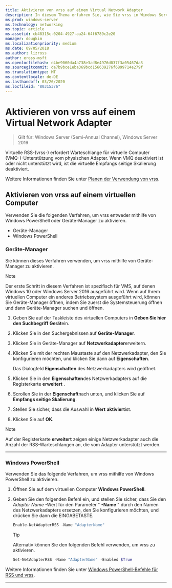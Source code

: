 ```yaml
---
title: Aktivieren von vrss auf einem Virtual Network Adapter
description: In diesem Thema erfahren Sie, wie Sie vrss in Windows Server entweder mithilfe von Geräte-Manager oder Windows PowerShell aktivieren.
ms.prod: windows-server
ms.technology: networking
ms.topic: article
ms.assetid: cb48315c-0204-4927-aa24-64f6789c2e20
manager: dougkim
ms.localizationpriority: medium
ms.date: 09/05/2018
ms.author: lizross
author: eross-msft
ms.openlocfilehash: e4be9060da4a738e3ad8e4976d037f3a05467da3
ms.sourcegitcommit: da7b9bce1eba369bcd156639276f6899714e279f
ms.translationtype: MT
ms.contentlocale: de-DE
ms.lasthandoff: 03/26/2020
ms.locfileid: "80315376"
---
```

# <a name="enable-vrss-on-a-virtual-network-adapter"></a>Aktivieren von vrss auf einem Virtual Network Adapter

>Gilt für: Windows Server (Semi-Annual Channel), Windows Server 2016

Virtuelle RSS-\(vrss-\) erfordert Warteschlange für virtuelle Computer \(VMQ-\)-Unterstützung vom physischen Adapter. Wenn VMQ deaktiviert ist oder nicht unterstützt wird, ist die virtuelle Empfangs seitige Skalierung deaktiviert. 

Weitere Informationen finden Sie unter [Planen der Verwendung von vrss](vrss-plan.md).

## <a name="enable-vrss-on-a-vm"></a>Aktivieren von vrss auf einem virtuellen Computer
 
Verwenden Sie die folgenden Verfahren, um vrss entweder mithilfe von Windows PowerShell oder Geräte-Manager zu aktivieren.

-   Geräte-Manager
-   Windows PowerShell
  
### <a name="device-manager"></a>Geräte-Manager

Sie können dieses Verfahren verwenden, um vrss mithilfe von Geräte-Manager zu aktivieren.

>[!NOTE]
>Der erste Schritt in diesem Verfahren ist spezifisch für VMS, auf denen Windows 10 oder Windows Server 2016 ausgeführt wird. Wenn auf Ihrem virtuellen Computer ein anderes Betriebssystem ausgeführt wird, können Sie Geräte-Manager öffnen, indem Sie zuerst die Systemsteuerung öffnen und dann Geräte-Manager suchen und öffnen.
  
1.  Geben Sie auf der Taskleiste des virtuellen Computers in **Geben Sie hier den Suchbegriff** **Gerät**ein. 

2.  Klicken Sie in den Suchergebnissen auf **Geräte-Manager**.

3.  Klicken Sie in Geräte-Manager auf **Netzwerkadapter**erweitern. 

4.  Klicken Sie mit der rechten Maustaste auf den Netzwerkadapter, den Sie konfigurieren möchten, und klicken Sie dann auf **Eigenschaften**.<p>Das Dialogfeld **Eigenschaften** des Netzwerkadapters wird geöffnet.

5.  Klicken Sie in den **Eigenschaften**des Netzwerkadapters auf die Registerkarte **erweitert** . 

6.  Scrollen Sie in der **Eigenschaft**nach unten, und klicken Sie auf **Empfangs seitige Skalierung**. 

7.  Stellen Sie sicher, dass die Auswahl in **Wert** **aktiviert**ist. 

8.  Klicken Sie auf **OK**.
  
> [!NOTE]
> Auf der Registerkarte **erweitert** zeigen einige Netzwerkadapter auch die Anzahl der RSS-Warteschlangen an, die vom Adapter unterstützt werden.

---

### <a name="windows-powershell"></a>Windows PowerShell

Verwenden Sie das folgende Verfahren, um vrss mithilfe von Windows PowerShell zu aktivieren.

1. Öffnen Sie auf dem virtuellen Computer **Windows PowerShell**.

2. Geben Sie den folgenden Befehl ein, und stellen Sie sicher, dass Sie den *Adapter Name* -Wert für den Parameter " **-Name** " durch den Namen des Netzwerkadapters ersetzen, den Sie konfigurieren möchten, und drücken Sie dann die EINGABETASTE. 
  
   ```PowerShell
   Enable-NetAdapterRSS -Name "AdapterName"
   ```

   >[!TIP]
   >Alternativ können Sie den folgenden Befehl verwenden, um vrss zu aktivieren.
   >```PowerShell
   >Set-NetAdapterRSS -Name "AdapterName" -Enabled $True  
   >```

Weitere Informationen finden Sie unter [Windows PowerShell-Befehle für RSS und vrss](vrss-wps.md).

---